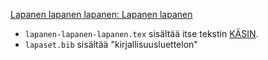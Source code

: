 
[Lapanen lapanen lapanen: Lapanen lapanen](https://caps-lock.lapanen.org/lapaute/lapanen/)


* `lapanen-lapanen-lapanen.tex` sisältää itse tekstin [KÄSIN](https://caps-lock.lapanen.org/lapaute/kasin/).
* `lapaset.bib` sisältää "kirjallisuusluettelon"
